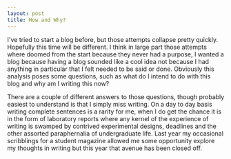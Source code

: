 ```yaml
---
layout: post
title: How and Why?
---
```


I've tried to start a blog before, but those attempts collapse pretty quickly. Hopefully this time will be different. I think in large part those attempts where doomed from the start because they never had a purpose, I wanted a blog because having a blog sounded like a cool idea not because I had anything in particular that I felt needed to be said or done. Obviously this analysis poses some questions, such as what do I intend to do with this blog and why am I writing this now? 

There are a couple of different answers to those questions, though probably easiest to understand is that I simply miss writing. On a day to day basis writing complete sentences is a rarity for me, when I do get the chance it is in the form of laboratory reports where any kernel of the experience of writing is swamped by contrived experimental designs, deadlines and the other assorted paraphernalia of undergraduate life. Last year my occasional scribblings for a student magazine allowed me some opportunity explore my thoughts in writing but this year that avenue has been closed off. 




